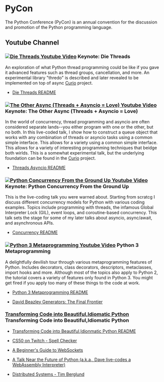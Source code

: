 # PyCon

The Python Conference (PyCon) is an annual convention for the discussion and promotion of the Python programming language.

## Youtube Channel 

### [![Die Threads Youtube Video](/imgs/python/PythonPyCon/die-threads.png?raw=true)](https://www.youtube.com/watch?v=U66KuyD3T0M&t=1417s) Keynote: Die Threads

An exploration of what Python thread programming could be like if you gave it advanced features such as thread groups, cancellation, and more. An experimental library "thredo" is described and later revealed to be implemented on top of async [Curio](https://curio.readthedocs.org/) project.

- [Die Threads README](/root/python/PythonPyCon/DieThreads/README.md)


### [![The Other Async (Threads + Asyncio = Love) Youtube Video](/imgs/python/PythonPyCon/other-async.png?raw=true)](https://www.youtube.com/watch?v=x1ndXuw7S0s) Keynote: The Other Async (Threads + Asyncio = Love) 
In the world of concurrency, thread programming and asyncio are often considered separate lands--you either program with one or the other, but no both. In this live-coded talk, I show how to construct a queue object that works with any combination of threads or asyncio tasks using a common simple interface. This allows for a variety using a common simple interface. This allows for a variety of interesting programming techniques that beidge both wirlds. This is a somewhat
experimental talk, but the underlying foundation can be found in the [Curio](https://curio.readthedocs.org/) project.

- [Threads Asyncio README](/root/python/PythonPyCon/Threads_Asyncio/README.md)


### [![Python Concurrency From the Ground Up Youtube Video](/imgs/python/PythonPyCon/concurrency-live.png?raw=true)](https://www.youtube.com/watch?v=MCs5OvhV9S4&feature=player_embedded) Keynote: Python Concurrency From the Ground Up

This is the live-coding talk you were warned about. Starting from scratcg I discuss different concurrency models for Python with various coding examples. Topics include programming with threads, the infamous Global Interpreter Lock (GIL), event loops, and coroutine-based concurrency. This talk sets the stage for some of my later talks about asyncio, async/await, and asynchronous APIs.

- [Concurrency README](/root/python/PythonPyCon/Python_Concurrency_From_the_Ground_Up/README.md)


### [![Python 3 Metaprogramming Youtube Video](/imgs/python/PythonPyCon/python3-meta.png?raw=true)](https://www.youtube.com/watch?v=sPiWg5jSoZI) Python 3 Metaprogramming 
A delightfully devilish tour through various metaprogramming features of Python. Includes decorators, class decorators, descriptors, metaclasses, import hooks and more. Although most of the topics also apply to Python 2, the tutorial covers a variety of features only found in Python 3. You might get fired if you apply too many of these things to the code at work.

- [Python 3 Metaprogramming README](/root/python/PythonPyCon/Python3_Metaprogramming/README.md)


- [David Beazley Generators: The Final Frontier](/root/python/PythonPyCon/Python_Generators/README.md)

### [Transforming Code into Beautiful,Idiomatic Python](https://www.youtube.com/watch?v=OSGv2VnC0go) Transforming Code into Beautiful,Idiomatic Python 

- [Transforming Code into Beautiful,Idionmatic Python README](/root/python/PythonPyCon/TransformingCodeIntoBeautifulPython/README.md)

- [CS50 on Twitch - Spell Checker](/root/python/PythonPyCon/SpellChecker/README.md)

- [A Beginner's Guide to WebSockets](/root/python/PythonPyCon/WebSockets/README.md)

- [A Talk Near the Future of Python (a.k.a., Dave live-codes a WebAssembly Interpreter)](/root/python/PythonPyCon/TheFuturePython/README.md)
- [Distributed Systems - Tim Berglund](/root/python/PythonPyCon/DistributedSystem/README.md)
